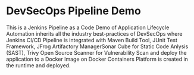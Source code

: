 # DevSecOps Pipeline Demo

This is a Jenkins Pipeline as a Code Demo of Application Lifecycle Automation inherits all the industry best-practices of DevSecOps where Jenkins CI/CD Pipeline is integrated with Maven Build Tool, JUnit Test Framework, JFrog Artifactory ManagerSonar Cube for Static Code Anlysis (SAST), Trivy Open Source Scanner for Vulnerability Scan and deploy the application to a Docker Image on Docker Containers Platform is created in the runtime and deployed.

